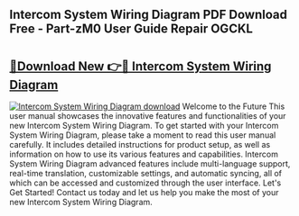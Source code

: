 ## Intercom System Wiring Diagram PDF Download Free - Part-zM0 User Guide Repair OGCKL

# <h2><a href="http://dfu9ehz.blite.top/?on=Intercom+System+Wiring+Diagram">🔗Download New 👉🔴 Intercom System Wiring Diagram</a></h2>

[![Intercom System Wiring Diagram download](https://i.imgur.com/lujVjoI.png)](http://dfu9ehz.blite.top/?on=Intercom+System+Wiring+Diagram)
Welcome to the Future This user manual showcases the innovative features and functionalities of your new Intercom System Wiring Diagram. To get started with your Intercom System Wiring Diagram, please take a moment to read this user manual carefully. It includes detailed instructions for product setup, as well as information on how to use its various features and capabilities. Intercom System Wiring Diagram advanced features include multi-language support, real-time translation, customizable settings, and automatic syncing, all of which can be accessed and customized through the user interface. Let's Get Started! Contact us today and let us help you make the most of your new Intercom System Wiring Diagram.
